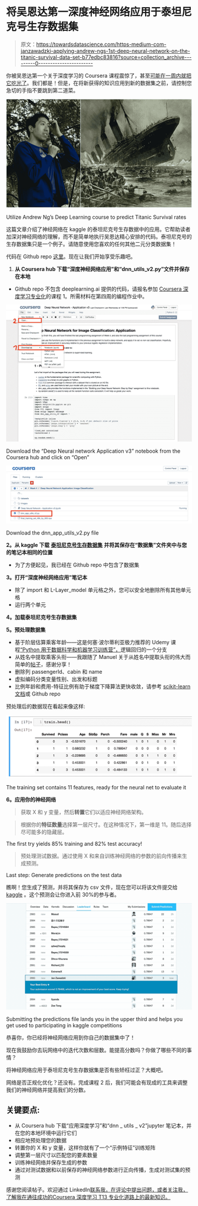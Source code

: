 # 将吴恩达第一深度神经网络应用于泰坦尼克号生存数据集

> 原文：<https://towardsdatascience.com/https-medium-com-janzawadzki-applying-andrew-ngs-1st-deep-neural-network-on-the-titanic-survival-data-set-b77edbc83816?source=collection_archive---------0----------------------->

你被吴恩达第一个关于深度学习的 Coursera 课程震惊了，甚至[可能在一周内就把它吃光了](https://medium.com/machine-learning-world/netflix-or-coursera-how-to-finish-andrew-ngs-1st-deep-learning-course-in-7-days-6fa293ee83d8)。我们都是！但是，在将新获得的知识应用到新的数据集之前，请控制您急切的手指不要跳到第二道菜。

![](img/234bd4066f6441d7ae05e651cfe5daea.png)

Utilize Andrew Ng’s Deep Learning course to predict Titanic Survival rates

这篇文章介绍了神经网络在 kaggle 的泰坦尼克号生存数据中的应用。它帮助读者加深对神经网络的理解，而不是简单地执行吴恩达精心安排的代码。泰坦尼克号的生存数据集只是一个例子。请随意使用您喜欢的任何其他二元分类数据集！

代码在 Github repo [这里](https://github.com/jaza10/AppliedNeuralNetworkTitanicSurvival)。现在让我们开始享受乐趣吧。

1.  **从 Coursera hub 下载“深度神经网络应用”和“dnn_utils_v2.py”文件并保存在本地**

*   Github repo 不包含 deeplearning.ai 提供的代码，请报名参加 [Coursera 深度学习专业化](https://www.coursera.org/learn/neural-networks-deep-learning)的课程 1。所需材料在第四周的编程作业中。

![](img/f69295a1b5a88c0821a4a72dacc453a2.png)

Download the “Deep Neural network Application v3” notebook from the Coursera hub and click on “Open”

![](img/db94ee5daf58eaf2ac735f3cc6870d56.png)

Download the dnn_app_utils_v2.py file

**2。从 kaggle 下载** [**泰坦尼克号生存数据集**](https://www.kaggle.com/c/titanic/data) **并将其保存在“数据集”文件夹中与您的笔记本相同的位置**

*   为了方便起见，我已经在 Github repo 中包含了数据集

**3。打开“深度神经网络应用”笔记本**

*   除了 import 和 L-Layer_model 单元格之外，您可以安全地删除所有其他单元格
*   运行两个单元

**4。加载泰坦尼克号生存数据集**

**5。预处理数据集**

*   基于阶层估算乘客年龄——这是何塞·波尔蒂利亚极力推荐的 Udemy 课程[“Python 用于数据科学和机器学习训练营”，](https://www.udemy.com/python-for-data-science-and-machine-learning-bootcamp/learn/v4/overview)逻辑回归的一个分支
*   从姓名中提取乘客头衔——我跟随了 Manuel 关于从姓名中提取头衔的伟大而简单的[帖子](https://www.kaggle.com/manuelatadvice/feature-engineering-titles)，感谢分享！
*   删除列 passengerId、cabin 和 name
*   虚拟编码分类变量性别、出发和标题
*   比例年龄和费用-特征比例有助于梯度下降算法更快收敛，请参考 [scikit-learn 文档](http://scikit-learn.org/stable/modules/generated/sklearn.preprocessing.StandardScaler.html)或 Github repo

预处理后的数据现在看起来像这样:

![](img/88e24ef9a0e99b9362293ef08cf5bc38.png)

The training set contains 11 features, ready for the neural net to evaluate it

**6。应用你的神经网络**

> 获取 X 和 y 变量，然后**转置**它们以适应神经网络架构。

> 根据你的**特征数量**选择第一层尺寸。在这种情况下，第一维是 11。随后选择尽可能多的隐藏层。

The first try yields 85% training and 82% test accuracy!

> 预处理测试数据。通过使用 X 和来自训练神经网络的参数的前向传播来生成预测。

Last step: Generate predictions on the test data

瞧啊！您生成了预测，并将其保存为 csv 文件，现在您可以将该文件提交给 [kaggle](https://www.kaggle.com/c/titanic/submit) 。这个预测会让你进入前 30%的参与者。

![](img/406962c534c8912f4fe93674ffd6e21c.png)

Submitting the predictions file lands you in the upper third and helps you get used to participating in kaggle competitions

恭喜你，你已经将神经网络应用到你自己的数据集中了！

现在我鼓励你去玩网络中的迭代次数和层数。能提高分数吗？你做了哪些不同的事情？

将神经网络应用于泰坦尼克号生存数据集是否有些矫枉过正？大概吧。

网络是否正规化优化？还没有。完成课程 2 后，我们可能会有现成的工具来调整我们的神经网络并提高我们的分数。

## 关键要点:

*   从 Coursera hub 下载“应用深度学习”和“dnn _ utils _ v2”jupyter 笔记本，并在您的本地环境中运行它们
*   相应地预处理您的数据
*   转置你的 X 和 y 变量，这样你就有了一个“示例特征”训练矩阵
*   调整第一层尺寸以匹配您的要素数量
*   训练神经网络并保存生成的参数
*   通过对测试数据和以前保存的神经网络参数进行正向传播，生成对测试集的预测

感谢您阅读帖子。欢迎通过 LinkedIn[联系我，在评论中提出问题，或者关注我，了解我在通往成功的](http://www.linkedin.com/in/jan-zawadzki)[Coursera 深度学习 T13 专业化道路上的最新知识。](https://www.coursera.org/specializations/deep-learning)